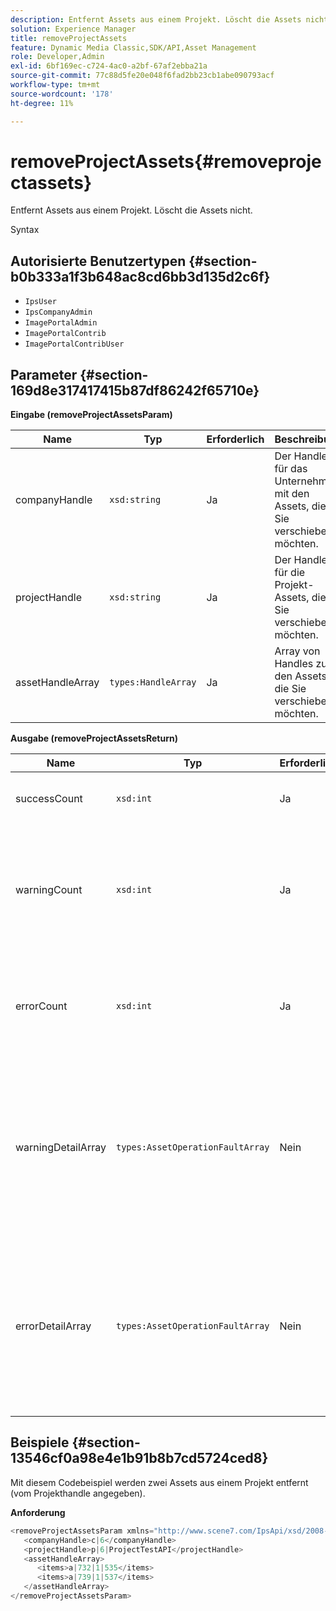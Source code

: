 ```yaml
---
description: Entfernt Assets aus einem Projekt. Löscht die Assets nicht.
solution: Experience Manager
title: removeProjectAssets
feature: Dynamic Media Classic,SDK/API,Asset Management
role: Developer,Admin
exl-id: 6bf169ec-c724-4ac0-a2bf-67af2ebba21a
source-git-commit: 77c88d5fe20e048f6fad2bb23cb1abe090793acf
workflow-type: tm+mt
source-wordcount: '178'
ht-degree: 11%

---
```


# removeProjectAssets{#removeprojectassets}

Entfernt Assets aus einem Projekt. Löscht die Assets nicht.

Syntax

## Autorisierte Benutzertypen {#section-b0b333a1f3b648ac8cd6bb3d135d2c6f}

* `IpsUser`
* `IpsCompanyAdmin`
* `ImagePortalAdmin`
* `ImagePortalContrib`
* `ImagePortalContribUser`

## Parameter {#section-169d8e317417415b87df86242f65710e}

**Eingabe (removeProjectAssetsParam)**

| Name | Typ | Erforderlich | Beschreibung |
|---|---|---|---|
| companyHandle | `xsd:string` | Ja | Der Handle für das Unternehmen mit den Assets, die Sie verschieben möchten. |
| projectHandle | `xsd:string` | Ja | Der Handle für die Projekt-Assets, die Sie verschieben möchten. |
| assetHandleArray | `types:HandleArray` | Ja | Array von Handles zu den Assets, die Sie verschieben möchten. |

**Ausgabe (removeProjectAssetsReturn)**

| Name | Typ | Erforderlich | Beschreibung |
|---|---|---|---|
| successCount | `xsd:int` | Ja | Asset-Anzahl wurde erfolgreich entfernt. |
| warningCount | `xsd:int` | Ja | Die Anzahl der Warnungen, die generiert wurden, wenn der Vorgang versucht hat, Assets aus dem Projekt zu entfernen. |
| errorCount | `xsd:int` | Ja | Die Anzahl der Fehler, die beim Versuch generiert wurden, Assets aus dem Projekt zu entfernen. |
| warningDetailArray | `types:AssetOperationFaultArray` | Nein | Das Array von Details, die mit den Assets verknüpft sind, die Warnungen generiert haben, wenn der Vorgang versucht hat, sie aus dem Projekt zu entfernen. |
| errorDetailArray | `types:AssetOperationFaultArray` | Nein | Das Array von Details, die mit den Assets verknüpft sind, die Fehler generiert haben, wenn der Vorgang versucht hat, sie aus dem Projekt zu entfernen. |

## Beispiele {#section-13546cf0a98e4e1b91b8b7cd5724ced8}

Mit diesem Codebeispiel werden zwei Assets aus einem Projekt entfernt (vom Projekthandle angegeben).

**Anforderung**

```java
<removeProjectAssetsParam xmlns="http://www.scene7.com/IpsApi/xsd/2008-01-15">
   <companyHandle>c|6</companyHandle>
   <projectHandle>p|6|ProjectTestAPI</projectHandle>
   <assetHandleArray>
      <items>a|732|1|535</items>
      <items>a|739|1|537</items>
   </assetHandleArray>
</removeProjectAssetsParam>
```
